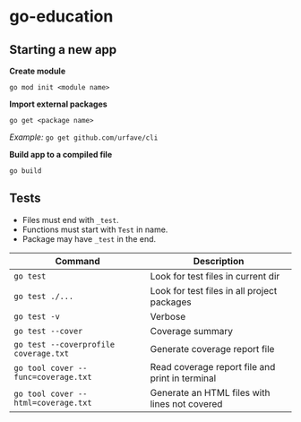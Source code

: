 # go-education

## Starting a new app

**Create module**

`go mod init <module name>`

**Import external packages**

`go get <package name>`

*Example:* `go get github.com/urfave/cli`

**Build app to a compiled file**

`go build`

## Tests

- Files must end with `_test`.
- Functions must start with `Test` in name.
- Package may have `_test` in the end.
  
| Command                               | Description                                     |
| ------------------------------------- | ----------------------------------------------- |
| `go test`                             | Look for test files in current dir              |
| `go test ./...`                       | Look for test files in all project packages     |
| `go test -v`                          | Verbose                                         |
| `go test --cover`                     | Coverage summary                                |
| `go test --coverprofile coverage.txt` | Generate coverage report file                   |
| `go tool cover --func=coverage.txt`   | Read coverage report file and print in terminal |
| `go tool cover --html=coverage.txt`   | Generate an HTML files with lines not covered   |
